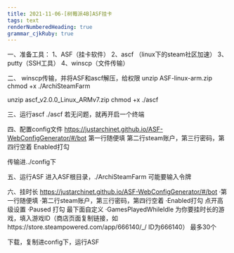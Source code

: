 ```yaml
---
title: 2021-11-06-[树莓派4B]ASF挂卡
tags: text
renderNumberedHeading: true
grammar_cjkRuby: true
---
```

一、准备工具：
1、ASF（挂卡软件）
2、ascf （linux下的steam社区加速）
3、putty（SSH工具）
4、winscp（文件传输）

二、
winscp传输，并将ASF和ascf解压，给权限
unzip ASF-linux-arm.zip
chmod +x ./ArchiSteamFarm

unzip ascf_v2.0.0_Linux_ARMv7.zip
chmod +x  ./ascf 

三、运行ascf
./ascf
若无问题，就再开启一个终端

四、配置config文件
https://justarchinet.github.io/ASF-WebConfigGenerator/#/bot
第一行随便填
第二行steam账户，第三行密码，第四行空着
Enabled打勾

传输进../config下

五、运行ASF
进入ASF根目录，./ArchiSteamFarm
可能要输入令牌


六、挂时长
https://justarchinet.github.io/ASF-WebConfigGenerator/#/bot
·第一行随便填
·第二行steam账户，第三行密码，第四行空着
·Enabled打勾
点开高级设置
·Paused 打勾
最下面自定义
·GamesPlayedWhileIdle 为你要挂时长的游戏，填入游戏ID（商店页面复制链接，如https://store.steampowered.com/app/666140/_/   ID为666140）  最多30个

下载，复制进config下，运行ASF


